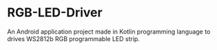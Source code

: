 # RGB-LED-Driver
An Android application project made in Kotlin programming language to drives WS2812b RGB programmable LED strip.
